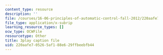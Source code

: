 ```yaml
---
content_type: resource
description: ''
file: /courses/16-06-principles-of-automatic-control-fall-2012/220aafe705265af188e629ffbeebfb44_Ug6DYV6za-k.srt
file_type: application/x-subrip
learning_resource_types: []
ocw_type: OCWFile
resourcetype: Other
title: 3play caption file
uid: 220aafe7-0526-5af1-88e6-29ffbeebfb44
---
```

